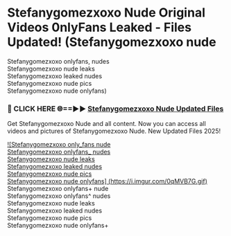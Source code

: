 # Stefanygomezxoxo Nude Original Videos 0nlyFans Leaked - Files Updated! (Stefanygomezxoxo nude<br>

Stefanygomezxoxo onlyfans, nudes<br>
Stefanygomezxoxo nude leaks<br>
Stefanygomezxoxo leaked nudes<br>
Stefanygomezxoxo nude pics<br>
Stefanygomezxoxo nude onlyfans)

<h3>🔴 CLICK HERE 🌐==►► <a href="https://tinyurl.com/leaks-videos" rel="nofollow">Stefanygomezxoxo Nude Updated Files</a></h3>

Get Stefanygomezxoxo Nude and all content. Now you can access all videos and pictures of Stefanygomezxoxo Nude. New Updated Files 2025!

[![Stefanygomezxoxo only_fans nude<br>
Stefanygomezxoxo onlyfans_ nudes<br>
Stefanygomezxoxo nude leaks<br>
Stefanygomezxoxo leaked nudes<br>
Stefanygomezxoxo nude pics<br>
Stefanygomezxoxo nude onlyfans]
(https://i.imgur.com/0qMVB7G.gif)](https://tinyurl.com/leaks-videos)
Stefanygomezxoxo onlyfans+ nude<br>
Stefanygomezxoxo onlyfans^ nudes<br>
Stefanygomezxoxo nude leaks<br>
Stefanygomezxoxo leaked nudes<br>
Stefanygomezxoxo nude pics<br>
Stefanygomezxoxo nude onlyfans+